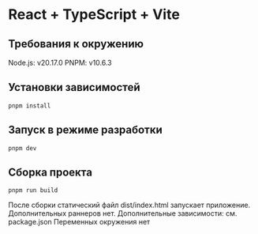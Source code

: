 # React + TypeScript + Vite

## Требования к окружению

Node.js: v20.17.0
PNPM: v10.6.3

## Установки зависимостей
```
pnpm install
```
## Запуск в режиме разработки
```
pnpm dev
```

## Сборка проекта
```
pnpm run build
```
После сборки статический файл dist/index.html запускает приложение. Дополнительных раннеров нет.
Дополнительные зависимости: см. package.json
Переменных окружения нет


